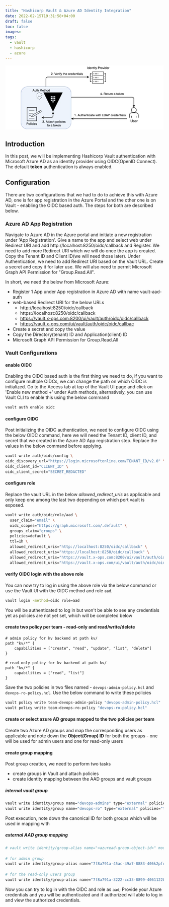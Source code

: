 ```yaml
---
title: "Hashicorp Vault & Azure AD Identity Integration"
date: 2022-02-15T19:31:58+04:00
draft: false
toc: false
images:
tags:
  - vault
  - hashicorp
  - azure
---
```

![OIDC](/vault-auth-basic.webp)

## Introduction
In this post, we will be implementing Hashicorp Vault authentication with Microsoft Azure AD as an identity provider using OIDC(OpenID Connect). The default **token** authentication is always enabled.

## Configuration
There are two configurations that we had to do to achieve this with Azure AD, one is for app registration in the Azure Portal and the other one is on Vault - enabling the OIDC based auth. The steps for both are described below.

### Azure AD App Registration
Navigate to Azure AD in the Azure portal and initiate a new registration under 'App Registration'. Give a name to the app and select web under Redirect URI and add http://localhost:8250/oidc/callback and Register. We need to add more Redirect URI which we will do once the app is created. Copy the Tenant ID and Client ID(we will need those later). Under Authentication, we need to add Redirect URI based on the Vault URL. Create a secret and copy it for later use. We will also need to permit Microsoft Graph API Permission for "Group.Read.All".

In short, we need the below from Microsoft Azure:
- Register 1 App under App registration in Azure AD with name vault-aad-auth
- web-based Redirect URI for the below URLs
    - http://localhost:8250/oidc/callback
    - https://localhost:8250/oidc/callback
    - https://vault.x-ops.com:8200/ui/vault/auth/oidc/oidc/callback
    - https://vault.x-ops.com/ui/vault/auth/oidc/oidc/callbac
- Create a secret and copy the value
- Copy the Directory(tenant) ID and Application(client) ID
- Microsoft Graph API Permission for Group.Read.All

### Vault Configurations

#### enable OIDC
Enabling the OIDC based auth is the first thing we need to do, if you want to configure multiple OIDCs, we can change the path on which OIDC is initialized.  Go to the Access tab at top of the Vault UI page and click on 'Enable new method +' under Auth methods, alternatively, you can use Vault CLI to enable this using the below command

```sh
vault auth enable oidc
```

#### configure OIDC 
Post initializing the OIDC authentication, we need to configure OIDC using the below OIDC command, here we will need the Tenant ID, client ID, and secret that we created in the Azure AD App registration step. Replace the values in the below command before applying.

```sh
vault write auth/oidc/config \
oidc_discovery_url="https://login.microsoftonline.com/TENANT_ID/v2.0" \
oidc_client_id="CLIENT_ID" \
oidc_client_secret="SECRET_REDACTED"
```

#### configure role
Replace the vault URL in the below *allowed_redirect_uris* as applicable and only keep one among the last two depending on which port vault is exposed.
```sh
vault write auth/oidc/role/aad \
  user_claim="email" \
  oidc_scopes="https://graph.microsoft.com/.default" \
  groups_claim="groups" \
  policies=default \
  ttl=1h \
  allowed_redirect_uris="http://localhost:8250/oidc/callback" \
  allowed_redirect_uris="https://localhost:8250/oidc/callback" \
  allowed_redirect_uris="https://vault.x-ops.com:8200/ui/vault/auth/oidc/oidc/callback" \
  allowed_redirect_uris="https://vault.x-ops.com/ui/vault/auth/oidc/oidc/callback"

```

#### verify OIDC login with the above role
You can now try to log in using the above role via the below command or use the Vault UI with the OIDC method and role `aad`.

```sh
vault login -method=oidc role=aad
```
You will be authenticated to log in but won't be able to see any credentials yet as policies are not yet set, which will be completed below

#### create two policy per team - read-only and read/write/delete
```
# admin policy for kv backend at path kv/
path "kv/*" {
    capabilities = ["create", "read", "update", "list", "delete"]
}
```
```
# read-only policy for kv backend at path kv/
path "kv/*" {
    capabilities = ["read", "list"]
}
```

Save the two policies in two files named - `devops-admin-policy.hcl` and `devops-ro-policy.hcl`. Use the below command to write these policies
```sh
vault policy write team-devops-admin-policy "devops-admin-policy.hcl"
vault policy write team-devops-ro-policy "devops-ro-policy.hcl"
```


#### create or select azure AD groups mapped to the two policies per team
Create two Azure AD groups and map the corresponding users as applicable and note down the **Object(Group) ID** for both the groups - one will be used for admin users and one for read-only users

#### create group mapping
Post group creation, we need to perform two tasks
- create groups in Vault and attach policies
- create identity mapping between the AAD groups and vault groups

##### internal vault group
```sh
vault write identity/group name="devops-admins" type="external" policies="team-devops-admin-policy"
vault write identity/group name="devops-ro" type="external" policies="team-devops-ro-policy"
```
Post execution, note down the canonical ID for both groups which will be used in mapping with 

##### external AAD group mapping
```sh
# vault write identity/group-alias name="<azuread-group-object-id>" mount_accessor="oidc_mount_accessor" canonical_id="<canonical-id>"

# for admin group
vault write identity/group-alias name="7f8a791a-45ac-49a7-8883-406k2pfq844a" mount_accessor="auth_oidc_a26f03c3" canonical_id="383344sf-88x5-19s5-da01-9e0011foe9x3"

# for the read-only users group
vault write identity/group-alias name="7f8a791a-3222-cc33-8899-4061122b334a" mount_accessor="auth_oidc_a26f03c3" canonical_id="3883336f-8555-1aa5-dww1-9e1122xae9b3"

```
Now you can try to log in with the OIDC and role as `aad`; Provide your Azure credentials and you will be authenticated and if authorized will able to log in and view the authorized credentials.
 